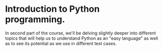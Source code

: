 # Introduction to Python programming.

In second part of the course, we'll be delving slightly deeper into different topics that will
help us to understand Python as an "easy language" as well as to see its potential as we use in
different test cases.
